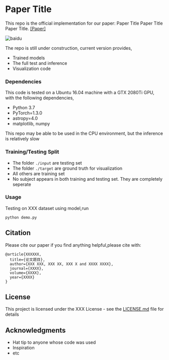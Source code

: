 # Paper Title

This repo is the official implementation for our paper: Paper Title Paper Title Paper Title. [[Paper]](https://github.com/FengTaoAI/test/) <br>

![baidu](https://github.com/Fonnn/test/blob/master/images/test_image1.png)

The repo is still under construction, current version provides, 

* Trained models <br>
* The full test and inference <br>
* Visualization code <br>

### Dependencies

This code is tested on a Ubuntu 16.04 machine with a GTX 2080Ti GPU, with the following dependencies,

* Python 3.7 <br>
* PyTorch=1.3.0 <br>
* astropy=4.0 <br>
* matplotlib, numpy <br>

This repo may be able to be used in the CPU environment, but the inference is relatively slow

### Training/Testing Split

* The folder ```./input``` are testing set
* The folder ```./target``` are ground truth for visualization
* All others are training set
* No subject appears in both training and testing set. They are completely seperate

### Usage

Testing on XXX dataset using model,run

```
python demo.py
```

## Citation

Please cite our paper if you find anything helpful,please cite with:

```
@article{XXXXXX,
  title={论文题目},
  author={XXX XXX, XXX XX, XXX X and XXXX XXXX},
  journal={XXXX},
  volume={XXXX},
  year={XXXX}
}
```

## License

This project is licensed under the XXX License - see the [LICENSE.md](LICENSE.md) file for details

## Acknowledgments

* Hat tip to anyone whose code was used
* Inspiration
* etc
